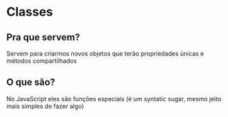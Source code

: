 # Classes

## Pra que servem?
Servem para criarmos novos objetos que terão propriedades únicas e métodos compartilhados

## O que são?
No JavaScript eles são funções especiais (é um syntatic sugar, mesmo jeito mais simples de fazer algo)
